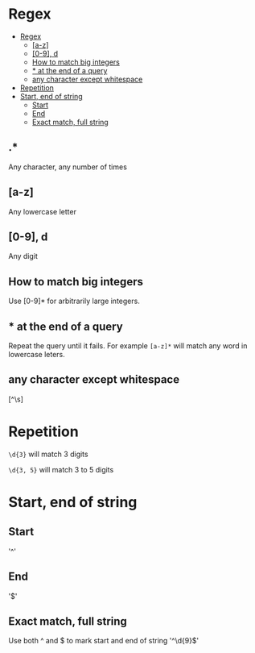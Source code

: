 # Regex
<!--ts-->
   * [Regex](regex.md#regex)
      * [[a-z]](regex.md#a-z)
      * [[0-9], d](regex.md#0-9-d)
      * [How to match big integers](regex.md#how-to-match-big-integers)
      * [* at the end of a query](regex.md#-at-the-end-of-a-query)
      * [any character except whitespace](regex.md#any-character-except-whitespace)
   * [Repetition](regex.md#repetition)
   * [Start, end of string](regex.md#start-end-of-string)
      * [Start](regex.md#start)
      * [End](regex.md#end)
      * [Exact match, full string](regex.md#exact-match-full-string)

<!-- Added by: runner, at: Fri Mar 19 12:59:08 UTC 2021 -->

<!--te-->

## .*

Any character, any number of times

## [a-z]

Any lowercase letter

## [0-9], d

Any digit

## How to match big integers

Use [0-9]* for arbitrarily large integers.

## * at the end of a query

Repeat the query until it fails. For example `[a-z]*` will match any word in lowercase leters.

## any character except whitespace

[^\s]

# Repetition

`\d{3}` will match 3 digits

`\d{3, 5}` will match 3 to 5 digits

# Start, end of string

## Start
'^'

## End
'$'

## Exact match, full string
Use both ^ and $ to mark start and end of string
'^\d{9}$'
